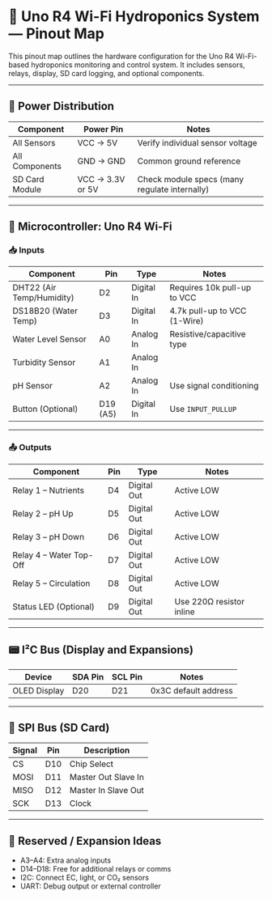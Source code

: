 # 🌿 Uno R4 Wi-Fi Hydroponics System — Pinout Map

This pinout map outlines the hardware configuration for the Uno R4 Wi-Fi-based hydroponics monitoring and control system. It includes sensors, relays, display, SD card logging, and optional components.

---

## 🔌 Power Distribution

| **Component**     | **Power Pin** | **Notes**                            |
|------------------|---------------|--------------------------------------|
| All Sensors      | VCC → 5V      | Verify individual sensor voltage     |
| All Components   | GND → GND     | Common ground reference              |
| SD Card Module   | VCC → 3.3V or 5V | Check module specs (many regulate internally) |

---

## 🧠 Microcontroller: Uno R4 Wi-Fi

### 📥 Inputs

| **Component**           | **Pin** | **Type**     | **Notes**                                   |
|------------------------|---------|--------------|---------------------------------------------|
| DHT22 (Air Temp/Humidity) | D2    | Digital In   | Requires 10k pull-up to VCC                 |
| DS18B20 (Water Temp)    | D3      | Digital In   | 4.7k pull-up to VCC (1-Wire)                |
| Water Level Sensor      | A0      | Analog In    | Resistive/capacitive type                   |
| Turbidity Sensor        | A1      | Analog In    |                                             |
| pH Sensor               | A2      | Analog In    | Use signal conditioning                     |
| Button (Optional)       | D19 (A5)| Digital In   | Use `INPUT_PULLUP`                          |

---

### 📤 Outputs

| **Component**             | **Pin** | **Type**     | **Notes**                         |
|--------------------------|---------|--------------|-----------------------------------|
| Relay 1 – Nutrients      | D4      | Digital Out  | Active LOW                        |
| Relay 2 – pH Up          | D5      | Digital Out  | Active LOW                        |
| Relay 3 – pH Down        | D6      | Digital Out  | Active LOW                        |
| Relay 4 – Water Top-Off  | D7      | Digital Out  | Active LOW                        |
| Relay 5 – Circulation    | D8      | Digital Out  | Active LOW                        |
| Status LED (Optional)    | D9      | Digital Out  | Use 220Ω resistor inline          |

---

## 📟 I²C Bus (Display and Expansions)

| **Device**       | **SDA Pin** | **SCL Pin** | **Notes**             |
|------------------|-------------|-------------|------------------------|
| OLED Display      | D20         | D21         | 0x3C default address   |

---

## 💾 SPI Bus (SD Card)

| **Signal** | **Pin** | **Description**    |
|------------|---------|--------------------|
| CS         | D10     | Chip Select         |
| MOSI       | D11     | Master Out Slave In |
| MISO       | D12     | Master In Slave Out |
| SCK        | D13     | Clock               |

---

## 📌 Reserved / Expansion Ideas

- A3–A4: Extra analog inputs
- D14–D18: Free for additional relays or comms
- I2C: Connect EC, light, or CO₂ sensors
- UART: Debug output or external controller

